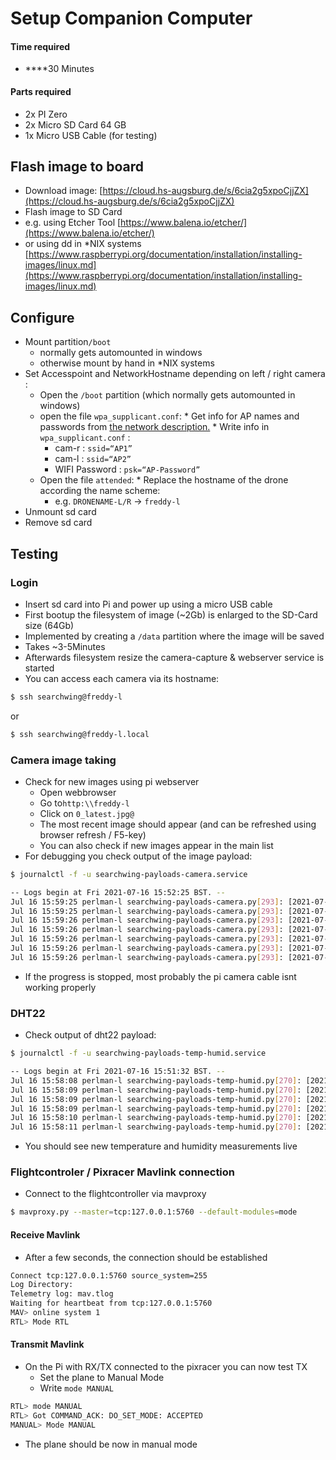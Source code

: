 # Setup Companion Computer

#### Time required

*  ****30 Minutes

#### Parts required

* 2x PI Zero
* 2x Micro SD Card 64 GB
* 1x Micro USB Cable \(for testing\)

## Flash image to board

*  Download image: [https://cloud.hs-augsburg.de/s/6cia2g5xpoCjjZX](https://cloud.hs-augsburg.de/s/6cia2g5xpoCjjZX)
*  Flash image to SD Card 
  * e.g. using Etcher Tool [https://www.balena.io/etcher/](https://www.balena.io/etcher/)
  * or using dd in \*NIX systems [https://www.raspberrypi.org/documentation/installation/installing-images/linux.md](https://www.raspberrypi.org/documentation/installation/installing-images/linux.md)

## Configure

* Mount partition`/boot`
  * normally gets automounted in windows
  * otherwise mount by hand in \*NIX systems
* Set Accesspoint and NetworkHostname depending on left / right camera :
  *  Open the `/boot` partition \(which normally gets automounted in windows\)
    *  open the file `wpa_supplicant.conf`:
      *  Get info for AP names and passwords from [the network description.](https://www.hs-augsburg.de/homes/beckmanf/dokuwiki/doku.php?id=image-download-station)
      *  Write info in `wpa_supplicant.conf` :
        *  cam-r : `ssid=“AP1”`
        *  cam-l : `ssid=“AP2”`
        *  WIFI Password : `psk=“AP-Password”`
    *  Open the file `attended`:
      *  Replace the hostname of the drone according the name scheme: 
        * e.g. `DRONENAME-L/R` → `freddy-l`
* Unmount sd card
* Remove sd card

## Testing

### Login

* Insert sd card into Pi and power up using a micro USB cable
*  First bootup the filesystem of image \(~2Gb\) is enlarged to the SD-Card size \(64Gb\)
  *  Implemented by creating a `/data` partition where the image will be saved
  *  Takes ~3-5Minutes
  *  Afterwards filesystem resize the camera-capture & webserver service is started
*  You can access each camera via its hostname: 

```bash
$ ssh searchwing@freddy-l
```

or

```bash
$ ssh searchwing@freddy-l.local
```

### Camera image taking

* Check for new images using pi webserver
  * Open webbrowser
  * Go to`http:\\freddy-l`
  * Click on `0_latest.jpg@`
  * The most recent image should appear \(and can be refreshed using browser refresh / F5-key\)
  * You can also check if new images appear in the main list
* For debugging you check output of the image payload: 

```bash
$ journalctl -f -u searchwing-payloads-camera.service

-- Logs begin at Fri 2021-07-16 15:52:25 BST. --
Jul 16 15:59:25 perlman-l searchwing-payloads-camera.py[293]: [2021-07-16 15:59:25.980]-[DEBUG]:        [MAVLINK attitude msg]:(roll:  -30.05°, pitch:   -4.64°, yaw:  117.37°)
Jul 16 15:59:25 perlman-l searchwing-payloads-camera.py[293]: [2021-07-16 15:59:25.992]-[DEBUG]:        [HEARTBEAT msg]: Mode: 81, State: MAV_STATE_CRITICAL
Jul 16 15:59:26 perlman-l searchwing-payloads-camera.py[293]: [2021-07-16 15:59:26.051]-[DEBUG]:        [MAVLINK GPS msg]:(lat:0.0, lon:0.0, hdg:11.737°)
Jul 16 15:59:26 perlman-l searchwing-payloads-camera.py[293]: [2021-07-16 15:59:26.430]-[DEBUG]:        [SYSTEM_TIME] Pixracer time: 1970-01-01T01:00:00
Jul 16 15:59:26 perlman-l searchwing-payloads-camera.py[293]: [2021-07-16 15:59:26.439]-[DEBUG]:        [SYSTEM_TIME] Discard Pixracer timestamp as it is not valid (year < 2021!)
Jul 16 15:59:26 perlman-l searchwing-payloads-camera.py[293]: [2021-07-16 15:59:26.674]-[DEBUG]:        [MAVLINK attitude msg]:(roll:  -30.04°, pitch:   -4.65°, yaw:  117.34°)
Jul 16 15:59:26 perlman-l searchwing-payloads-camera.py[293]: [2021-07-16 15:59:26.734]-[DEBUG]:        [MAVLINK GPS msg]:(lat:0.0, lon:0.0, hdg:11.734°)

```

* If the progress is stopped, most probably the pi camera cable isnt working properly

### DHT22 

* Check output of dht22 payload:

```bash
$ journalctl -f -u searchwing-payloads-temp-humid.service

-- Logs begin at Fri 2021-07-16 15:51:32 BST. --
Jul 16 15:58:08 perlman-l searchwing-payloads-temp-humid.py[270]: [2021-07-16 15:58:08.109]-[INFO]:        [DHT-Temp °C]: 32.70
Jul 16 15:58:09 perlman-l searchwing-payloads-temp-humid.py[270]: [2021-07-16 15:58:09.127]-[INFO]:        [Pi-Core-Temp °C]: 73.44
Jul 16 15:58:09 perlman-l searchwing-payloads-temp-humid.py[270]: [2021-07-16 15:58:09.711]-[INFO]:        [DHT-Humidity %]: 72.10
Jul 16 15:58:09 perlman-l searchwing-payloads-temp-humid.py[270]: [2021-07-16 15:58:09.714]-[INFO]:        [DHT-Temp °C]: 32.70
Jul 16 15:58:10 perlman-l searchwing-payloads-temp-humid.py[270]: [2021-07-16 15:58:10.719]-[INFO]:        [Pi-Core-Temp °C]: 73.978
Jul 16 15:58:11 perlman-l searchwing-payloads-temp-humid.py[270]: [2021-07-16 15:58:11.254]-[INFO]:        [DHT-Humidity %]: 72.00

```

* You should see new temperature and humidity measurements live

### Flightcontroler / Pixracer Mavlink connection

* Connect to the flightcontroller via mavproxy

```bash
$ mavproxy.py --master=tcp:127.0.0.1:5760 --default-modules=mode
```

#### Receive Mavlink

* After a few seconds, the connection should be established

```bash
Connect tcp:127.0.0.1:5760 source_system=255
Log Directory: 
Telemetry log: mav.tlog
Waiting for heartbeat from tcp:127.0.0.1:5760
MAV> online system 1
RTL> Mode RTL
```

#### Transmit Mavlink

* On the Pi with RX/TX connected to the pixracer you can now test TX 
  * Set the plane to Manual Mode
  * Write `mode MANUAL`

```bash
RTL> mode MANUAL 
RTL> Got COMMAND_ACK: DO_SET_MODE: ACCEPTED 
MANUAL> Mode MANUAL
```

* The plane should be now in manual mode

